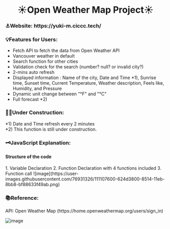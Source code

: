 <h1 align="center">☀️Open Weather Map Project☀️</h1>
<h3 align="left">⚓Website: https://yuki-m.ciccc.tech/</h3>
<h3 align="left">💡Features for Users:</h3>

- Fetch API to fetch the data from Open Weather API
- Vancouver weather in default
- Search function for other cities
- Validation check for the search (number? null? or invalid city?)
- 2-mins auto refresh
- Displayed information : Name of the city, Date and Time *1), Sunrise time, Sunset time, Current Temperature, Weather description, Feels like, Humidity, and Pressure
- Dynamic unit change between "°F" and "°C"
- Full forecast *2)

<h3 align="left">🙇‍♀️Under Construction:</h3>
*1) Date and Time refresh every 2 minutes<br>
*2) This function is still under construction.

<h3 align="left">🗝️JavaScript Explanation:</h3>
<h4>Structure of the code</h4>
1. Variable Declaration
2. Function Declaration with 4 functions included
3. Function call 
![image](https://user-images.githubusercontent.com/76931326/111107600-624d3800-8514-11eb-8bb8-bf88633f49ab.png)

<h3 align="left">📚Reference:</h3>
<p align="left">API: Open Weather Map (https://home.openweathermap.org/users/sign_in)</p>

![image](https://user-images.githubusercontent.com/76931326/110907174-dc39b300-82c1-11eb-85d7-27464cf5c7e5.png)

